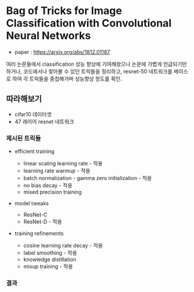 # Bag of Tricks for Image Classification with Convolutional Neural Networks

* paper : <https://arxiv.org/abs/1812.01187>

 여러 논문들에서 classification 성능 향상에 기여해왔으나 논문에 가볍게 언급되기만 하거나, 코드에서나 찾아볼 수 있던 트릭들을 정리하고,
 resnet-50 네트워크를 베이스로 하여 각 트릭들을 중첩해가며 성능향상 정도를 확인.
 
 
## 따라해보기
* cifar10 데이터셋
* 47 레이어 resnet 네트워크
 
### 제시된 트릭들
* efficient training
  * linear scaling learning rate - 적용
  * learning rate warmup - 적용
  * batch normalization - gamma zero initialization - 적용
  * no bias decay - 적용
  * mixed precision training

* model tweaks
  * ResNet-C
  * ResNet-D - 적용
  
* training refinements
  * cosine learning rate decay - 적용
  * label smoothing - 적용
  * knowledge distillation
  * mixup training - 적용
  
### 결과
